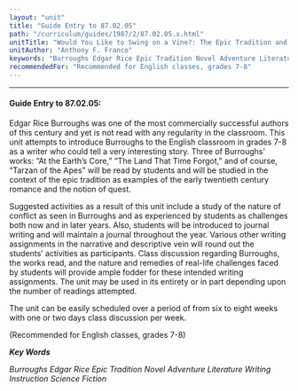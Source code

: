 ```yaml
---
layout: "unit"
title: "Guide Entry to 87.02.05"
path: "/curriculum/guides/1987/2/87.02.05.x.html"
unitTitle: "Would You Like to Swing on a Vine?: The Epic Tradition and Edgar Rice Burroughs"
unitAuthor: "Anthony F. Franco"
keywords: "Burroughs Edgar Rice Epic Tradition Novel Adventure Literature Writing Instruction Science Fiction"
recommendedFor: "Recommended for English classes, grades 7-8"
---
```

<body>
<hr/>
 <h4>
  Guide Entry to 87.02.05:
 </h4>
 Edgar Rice Burroughs was one of the most commercially successful authors of this century and yet is not read with any regularity in the classroom. This unit attempts to introduce Burroughs to the English classroom in grades 7-8 as a writer who could tell a very interesting story. Three of Burroughs’ works: “At the Earth’s Core,” “The Land That Time Forgot,” and of course, “Tarzan of the Apes” will be read by students and will be studied in the context of the epic tradition as examples of the early twentieth century romance and the notion of quest.
 <p>
  Suggested activities as a result of this unit include a study of the nature of conflict as seen in Burroughs and as experienced by students as challenges both now and in later years. Also, students will be introduced to journal writing and will maintain a journal throughout the year. Various other writing assignments in the narrative and descriptive vein will round out the students’ activities as participants. Class discussion regarding Burroughs, the works read, and the nature and remedies of real-life challenges faced by students will provide ample fodder for these intended writing assignments. The unit may be used in its entirety or in part depending upon the number of readings attempted.
 </p>
 <p>
  The unit can be easily scheduled over a period of from six to eight weeks with one or two days class discussion per week.
 </p>
 <p>
  (Recommended for English classes, grades 7-8)
 </p>
<p>
  <b>
   <i>
    Key Words
   </i>
  </b>
  <br/>
 </p>
 <p>
  <i>
   Burroughs Edgar Rice Epic Tradition Novel Adventure Literature Writing Instruction Science Fiction
  </i>
 </p>

</body>
